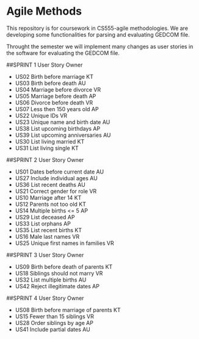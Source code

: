 # Agile Methods
This repository is for coursework in CS555-agile methodologies. We are developing some functionalities for parsing and evaluating GEDCOM file.

Throught the semester we will implement many changes as user stories in the software for evaluating the GEDCOM file. 

##SPRINT 1
        User Story                  Owner
* US02	Birth before marriage	      KT
* US03	Birth before death	        AU
* US04	Marriage before divorce	    VR
* US05	Marriage before death	      AP
* US06	Divorce before death	      VR
* US07	Less then 150 years old	    AP
* US22	Unique IDs	                VR
* US23	Unique name and birth date	AU
* US38	List upcoming birthdays	    AP
* US39	List upcoming anniversaries	AU
* US30	List living married       	KT
* US31	List living single	        KT


##SPRINT 2
          User Story                  Owner
* US01	Dates before current date	      AU
* US27	Include individual ages	        AU
* US36	List recent deaths	            AU
* US21	Correct gender for role	        VR
* US10	Marriage after 14             	KT
* US12	Parents not too old            	KT
* US14	Multiple births <= 5	          AP
* US29	List deceased	                  AP
* US33	List orphans	                  AP
* US35	List recent births	            KT
* US16	Male last names	                VR
* US25	Unique first names in families	VR


##SPRINT 3
        User Story                  Owner
* US09	Birth before death of parents	KT
* US18	Siblings should not marry	    VR
* US32	List multiple births	        AU
* US42	Reject illegitimate dates	    AP

##SPRINT 4
            User Story                  Owner
* US08	Birth before marriage of parents	KT
* US15	Fewer than 15 siblings	          VR
* US28	Order siblings by age	            AP
* US41	Include partial dates	            AU



